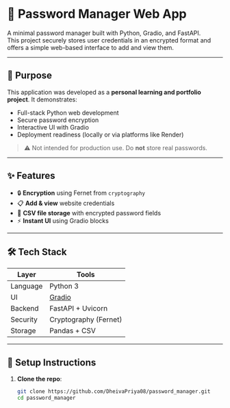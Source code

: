 # 🔐 Password Manager Web App

A minimal password manager built with Python, Gradio, and FastAPI.  
This project securely stores user credentials in an encrypted format and offers a simple web-based interface to add and view them.

---

## 📌 Purpose

This application was developed as a **personal learning and portfolio project**. It demonstrates:

- Full-stack Python web development
- Secure password encryption
- Interactive UI with Gradio
- Deployment readiness (locally or via platforms like Render)

> ⚠️ Not intended for production use. Do **not** store real passwords.

---

## ✨ Features

- 🔒 **Encryption** using Fernet from `cryptography`  
- 📋 **Add & view** website credentials  
- 📁 **CSV file storage** with encrypted password fields  
- ⚡ **Instant UI** using Gradio blocks

---

## 🛠️ Tech Stack

| Layer      | Tools                    |
|------------|--------------------------|
| Language   | Python 3                 |
| UI         | [Gradio](https://gradio.app/)       |
| Backend    | FastAPI + Uvicorn        |
| Security   | Cryptography (Fernet)    |
| Storage    | Pandas + CSV             |

---

## 🔧 Setup Instructions

1. **Clone the repo**:
   ```bash
   git clone https://github.com/DheivaPriya08/password_manager.git
   cd password_manager
